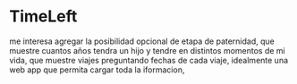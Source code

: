 # TimeLeft



me interesa agregar la posibilidad opcional de etapa de paternidad, que muestre cuantos años tendra un hijo y tendre en distintos momentos de mi vida, que muestre viajes preguntando fechas de cada viaje, idealmente una web app que permita cargar toda la iformacion, 